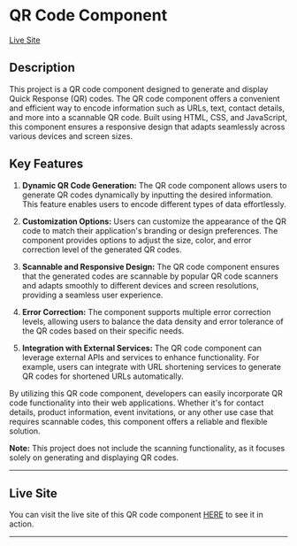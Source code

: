 # QR Code Component

[Live Site](#live-site)

## Description

This project is a QR code component designed to generate and display Quick Response (QR) codes. The QR code component offers a convenient and efficient way to encode information such as URLs, text, contact details, and more into a scannable QR code. Built using HTML, CSS, and JavaScript, this component ensures a responsive design that adapts seamlessly across various devices and screen sizes.

## Key Features

1. **Dynamic QR Code Generation:** The QR code component allows users to generate QR codes dynamically by inputting the desired information. This feature enables users to encode different types of data effortlessly.

2. **Customization Options:** Users can customize the appearance of the QR code to match their application's branding or design preferences. The component provides options to adjust the size, color, and error correction level of the generated QR codes.

3. **Scannable and Responsive Design:** The QR code component ensures that the generated codes are scannable by popular QR code scanners and adapts smoothly to different devices and screen resolutions, providing a seamless user experience.

4. **Error Correction:** The component supports multiple error correction levels, allowing users to balance the data density and error tolerance of the QR codes based on their specific needs.

5. **Integration with External Services:** The QR code component can leverage external APIs and services to enhance functionality. For example, users can integrate with URL shortening services to generate QR codes for shortened URLs automatically.

By utilizing this QR code component, developers can easily incorporate QR code functionality into their web applications. Whether it's for contact details, product information, event invitations, or any other use case that requires scannable codes, this component offers a reliable and flexible solution.

**Note:** This project does not include the scanning functionality, as it focuses solely on generating and displaying QR codes.

---

## Live Site

You can visit the live site of this QR code component [HERE](https://www.example.com) to see it in action.

---
